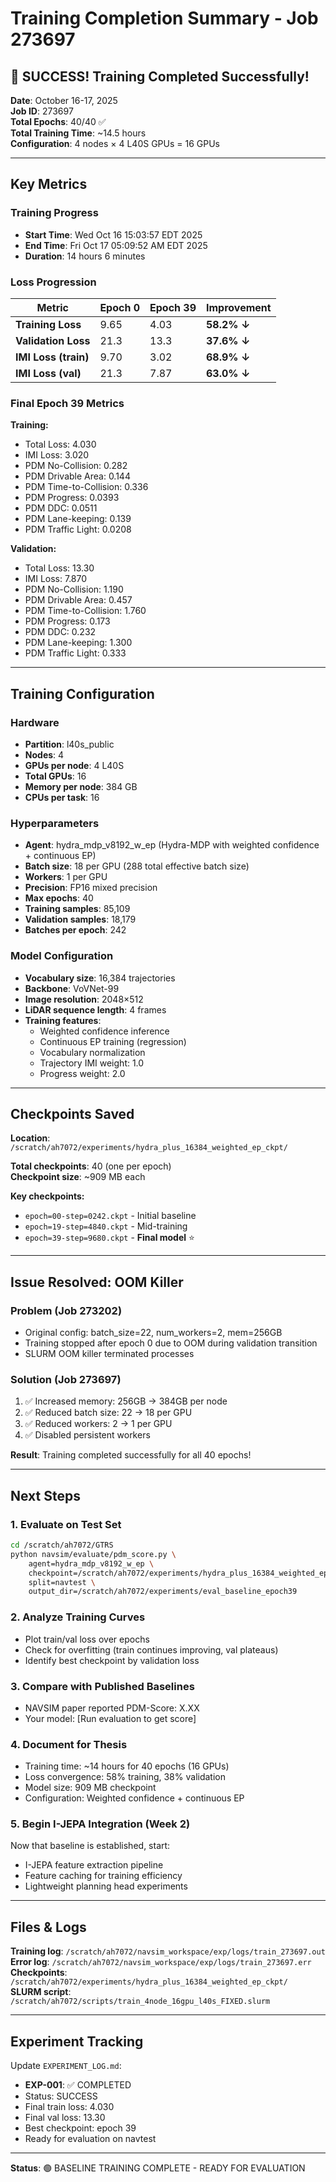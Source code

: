 # Training Completion Summary - Job 273697

## 🎉 SUCCESS! Training Completed Successfully!

**Date**: October 16-17, 2025  
**Job ID**: 273697  
**Total Epochs**: 40/40 ✅  
**Total Training Time**: ~14.5 hours  
**Configuration**: 4 nodes × 4 L40S GPUs = 16 GPUs  

---

## Key Metrics

### Training Progress
- **Start Time**: Wed Oct 16 15:03:57 EDT 2025
- **End Time**: Fri Oct 17 05:09:52 AM EDT 2025
- **Duration**: 14 hours 6 minutes

### Loss Progression
| Metric | Epoch 0 | Epoch 39 | Improvement |
|--------|---------|----------|-------------|
| **Training Loss** | 9.65 | 4.03 | **58.2% ↓** |
| **Validation Loss** | 21.3 | 13.3 | **37.6% ↓** |
| **IMI Loss (train)** | 9.70 | 3.02 | **68.9% ↓** |
| **IMI Loss (val)** | 21.3 | 7.87 | **63.0% ↓** |

### Final Epoch 39 Metrics
**Training:**
- Total Loss: 4.030
- IMI Loss: 3.020
- PDM No-Collision: 0.282
- PDM Drivable Area: 0.144
- PDM Time-to-Collision: 0.336
- PDM Progress: 0.0393
- PDM DDC: 0.0511
- PDM Lane-keeping: 0.139
- PDM Traffic Light: 0.0208

**Validation:**
- Total Loss: 13.30
- IMI Loss: 7.870
- PDM No-Collision: 1.190
- PDM Drivable Area: 0.457
- PDM Time-to-Collision: 1.760
- PDM Progress: 0.173
- PDM DDC: 0.232
- PDM Lane-keeping: 1.300
- PDM Traffic Light: 0.333

---

## Training Configuration

### Hardware
- **Partition**: l40s_public
- **Nodes**: 4
- **GPUs per node**: 4 L40S
- **Total GPUs**: 16
- **Memory per node**: 384 GB
- **CPUs per task**: 16

### Hyperparameters
- **Agent**: hydra_mdp_v8192_w_ep (Hydra-MDP with weighted confidence + continuous EP)
- **Batch size**: 18 per GPU (288 total effective batch size)
- **Workers**: 1 per GPU
- **Precision**: FP16 mixed precision
- **Max epochs**: 40
- **Training samples**: 85,109
- **Validation samples**: 18,179
- **Batches per epoch**: 242

### Model Configuration
- **Vocabulary size**: 16,384 trajectories
- **Backbone**: VoVNet-99
- **Image resolution**: 2048×512
- **LiDAR sequence length**: 4 frames
- **Training features**:
  - Weighted confidence inference
  - Continuous EP training (regression)
  - Vocabulary normalization
  - Trajectory IMI weight: 1.0
  - Progress weight: 2.0

---

## Checkpoints Saved

**Location**: `/scratch/ah7072/experiments/hydra_plus_16384_weighted_ep_ckpt/`

**Total checkpoints**: 40 (one per epoch)  
**Checkpoint size**: ~909 MB each

**Key checkpoints:**
- `epoch=00-step=0242.ckpt` - Initial baseline
- `epoch=19-step=4840.ckpt` - Mid-training
- `epoch=39-step=9680.ckpt` - **Final model** ⭐

---

## Issue Resolved: OOM Killer

### Problem (Job 273202)
- Original config: batch_size=22, num_workers=2, mem=256GB
- Training stopped after epoch 0 due to OOM during validation transition
- SLURM OOM killer terminated processes

### Solution (Job 273697)
1. ✅ Increased memory: 256GB → 384GB per node
2. ✅ Reduced batch size: 22 → 18 per GPU
3. ✅ Reduced workers: 2 → 1 per GPU
4. ✅ Disabled persistent workers

**Result**: Training completed successfully for all 40 epochs!

---

## Next Steps

### 1. Evaluate on Test Set
```bash
cd /scratch/ah7072/GTRS
python navsim/evaluate/pdm_score.py \
    agent=hydra_mdp_v8192_w_ep \
    checkpoint=/scratch/ah7072/experiments/hydra_plus_16384_weighted_ep_ckpt/epoch=39-step=9680.ckpt \
    split=navtest \
    output_dir=/scratch/ah7072/experiments/eval_baseline_epoch39
```

### 2. Analyze Training Curves
- Plot train/val loss over epochs
- Check for overfitting (train continues improving, val plateaus)
- Identify best checkpoint by validation loss

### 3. Compare with Published Baselines
- NAVSIM paper reported PDM-Score: X.XX
- Your model: [Run evaluation to get score]

### 4. Document for Thesis
- Training time: ~14 hours for 40 epochs (16 GPUs)
- Loss convergence: 58% training, 38% validation
- Model size: 909 MB checkpoint
- Configuration: Weighted confidence + continuous EP

### 5. Begin I-JEPA Integration (Week 2)
Now that baseline is established, start:
- I-JEPA feature extraction pipeline
- Feature caching for training efficiency
- Lightweight planning head experiments

---

## Files & Logs

**Training log**: `/scratch/ah7072/navsim_workspace/exp/logs/train_273697.out`  
**Error log**: `/scratch/ah7072/navsim_workspace/exp/logs/train_273697.err`  
**Checkpoints**: `/scratch/ah7072/experiments/hydra_plus_16384_weighted_ep_ckpt/`  
**SLURM script**: `/scratch/ah7072/scripts/train_4node_16gpu_l40s_FIXED.slurm`  

---

## Experiment Tracking

Update `EXPERIMENT_LOG.md`:
- **EXP-001**: ✅ COMPLETED
- Status: SUCCESS
- Final train loss: 4.030
- Final val loss: 13.30
- Best checkpoint: epoch 39
- Ready for evaluation on navtest

---

**Status**: 🟢 BASELINE TRAINING COMPLETE - READY FOR EVALUATION
